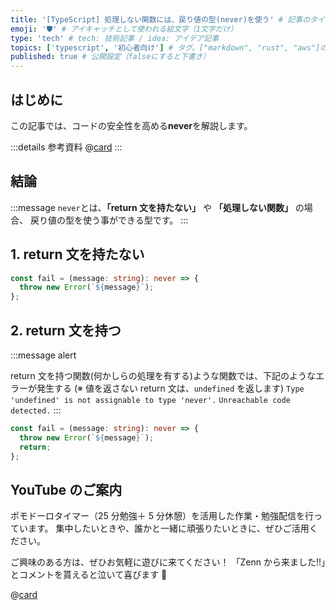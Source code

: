```yaml
---
title: '[TypeScript] 処理しない関数には、戻り値の型(never)を使う' # 記事のタイトル
emoji: '🛡' # アイキャッチとして使われる絵文字（1文字だけ）
type: 'tech' # tech: 技術記事 / idea: アイデア記事
topics: ['typescript', '初心者向け'] # タグ。["markdown", "rust", "aws"]のように指定する
published: true # 公開設定（falseにすると下書き）
---
```


## はじめに

この記事では、コードの安全性を高める**never**を解説します。

:::details 参考資料
@[card](https://www.oreilly.co.jp/books/9784814400362/)
:::

## 結論

:::message
`never`とは、**「return 文を持たない」** や **「処理しない関数」** の場合、
戻り値の型を使う事ができる型です。
:::

## 1. return 文を持たない

```ts
const fail = (message: string): never => {
  throw new Error(`${message}`);
};
```

## 2. return 文を持つ

:::message alert

return 文を持つ関数(何かしらの処理を有する)ような関数では、下記のようなエラーが発生する
(※ 値を返さない return 文は、`undefined` を返します)
`Type 'undefined' is not assignable to type 'never'.`
`Unreachable code detected.`
:::

```ts
const fail = (message: string): never => {
  throw new Error(`${message}`);
  return;
};
```

## YouTube のご案内

ポモドーロタイマー（25 分勉強＋ 5 分休憩）を活用した作業・勉強配信を行っています。
集中したいときや、誰かと一緒に頑張りたいときに、ぜひご活用ください。

ご興味のある方は、ぜひお気軽に遊びに来てください！
「Zenn から来ました!!」とコメントを貰えると泣いて喜びます 🤣

@[card](https://www.youtube.com/@aew2sbee)
